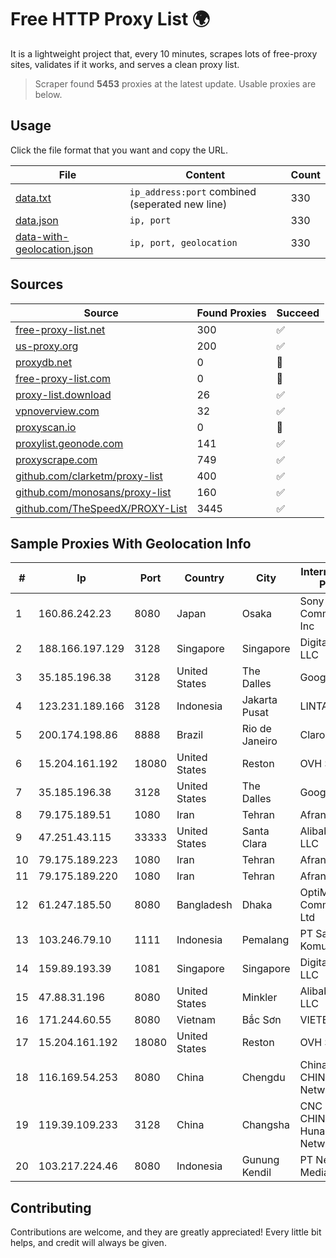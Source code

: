 
# Free HTTP Proxy List 🌍

It is a lightweight project that, every 10 minutes, scrapes lots of free-proxy sites, validates if it works, and serves a clean proxy list.


> Scraper found **5453** proxies at the latest update. Usable proxies are below.

## Usage

Click the file format that you want and copy the URL.


|File|Content|Count|
|----|-------|-----|
|[data.txt](https://raw.githubusercontent.com/themiralay/Proxy-List-World/master/data.txt)|`ip_address:port` combined (seperated new line)|330|
|[data.json](https://raw.githubusercontent.com/themiralay/Proxy-List-World/master/data.json)|`ip, port`|330|
|[data-with-geolocation.json](https://raw.githubusercontent.com/themiralay/Proxy-List-World/master/data-with-geolocation.json)|`ip, port, geolocation`|330|

## Sources

|Source|Found Proxies|Succeed|
|------|-------------|-------|
|[free-proxy-list.net](https://free-proxy-list.net)|300|✅|
|[us-proxy.org](https://www.us-proxy.org)|200|✅|
|[proxydb.net](http://proxydb.net)|0|🚫|
|[free-proxy-list.com](https://free-proxy-list.com/?page=&port=&type%5B%5D=http&type%5B%5D=https&up_time=0&search=Search)|0|🚫|
|[proxy-list.download](https://www.proxy-list.download/HTTP)|26|✅|
|[vpnoverview.com](https://vpnoverview.com/privacy/anonymous-browsing/free-proxy-servers)|32|✅|
|[proxyscan.io](https://www.proxyscan.io)|0|🚫|
|[proxylist.geonode.com](https://proxylist.geonode.com/api/proxy-list?limit=300&page=1&sort_by=lastChecked&sort_type=desc&protocols=http,https)|141|✅|
|[proxyscrape.com](https://api.proxyscrape.com/v2/?request=displayproxies&protocol=http&timeout=10000&country=all&ssl=all&anonymity=all)|749|✅|
|[github.com/clarketm/proxy-list](https://raw.githubusercontent.com/clarketm/proxy-list/master/proxy-list-raw.txt)|400|✅|
|[github.com/monosans/proxy-list](https://raw.githubusercontent.com/monosans/proxy-list/main/proxies/http.txt)|160|✅|
|[github.com/TheSpeedX/PROXY-List](https://raw.githubusercontent.com/TheSpeedX/PROXY-List/master/http.txt)|3445|✅|


## Sample Proxies With Geolocation Info

|#|Ip|Port|Country|City|Internet Service Provider|
|-|--|----|-------|----|-------------------------|
|1|160.86.242.23|8080|Japan|Osaka|Sony Network Communications Inc|
|2|188.166.197.129|3128|Singapore|Singapore|DigitalOcean, LLC|
|3|35.185.196.38|3128|United States|The Dalles|Google LLC|
|4|123.231.189.166|3128|Indonesia|Jakarta Pusat|LINTASARTA|
|5|200.174.198.86|8888|Brazil|Rio de Janeiro|Claro S.A|
|6|15.204.161.192|18080|United States|Reston|OVH SAS|
|7|35.185.196.38|3128|United States|The Dalles|Google LLC|
|8|79.175.189.51|1080|Iran|Tehran|Afranet|
|9|47.251.43.115|33333|United States|Santa Clara|Alibaba Cloud LLC|
|10|79.175.189.223|1080|Iran|Tehran|Afranet|
|11|79.175.189.220|1080|Iran|Tehran|Afranet|
|12|61.247.185.50|8080|Bangladesh|Dhaka|OptiMax Communication Ltd|
|13|103.246.79.10|1111|Indonesia|Pemalang|PT Saka Media Komunika|
|14|159.89.193.39|1081|Singapore|Singapore|DigitalOcean, LLC|
|15|47.88.31.196|8080|United States|Minkler|Alibaba.com LLC|
|16|171.244.60.55|8080|Vietnam|Bắc Sơn|VIETEL|
|17|15.204.161.192|18080|United States|Reston|OVH SAS|
|18|116.169.54.253|8080|China|Chengdu|China Unicom CHINA169 Network|
|19|119.39.109.233|3128|China|Changsha|CNC Group CHINA169 Hunan Province Network|
|20|103.217.224.46|8080|Indonesia|Gunung Kendil|PT Nesta Indo Media|



## Contributing

Contributions are welcome, and they are greatly appreciated! Every
little bit helps, and credit will always be given.

